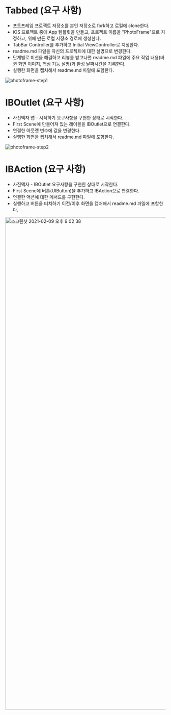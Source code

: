 # Tabbed (요구 사항)

- 포토프레임 프로젝트 저장소를 본인 저장소로 fork하고 로컬에 clone한다.
- iOS 프로젝트 중에 App 템플릿을 만들고, 프로젝트 이름을 "PhotoFrame"으로 지정하고, 위에 만든 로컬 저장소 경로에 생성한다.
- TabBar Controller를 추가하고 Initial ViewController로 지정한다.
- readme.md 파일을 자신의 프로젝트에 대한 설명으로 변경한다.
 - 단계별로 미션을 해결하고 리뷰를 받고나면 readme.md 파일에 주요 작업 내용(바뀐 화면 이미지, 핵심 기능 설명)과 완성 날짜시간을 기록한다. 
 - 실행한 화면을 캡처해서 readme.md 파일에 포함한다.
 
![photoframe-step1](https://user-images.githubusercontent.com/27729150/107317710-8618fa80-6ade-11eb-896e-008a1e3e7122.png)


# IBOutlet (요구 사항)

- 사진액자 앱 - 시작하기 요구사항을 구현한 상태로 시작한다.
- First Scene에 만들어져 있는 레이블을 IBOutlet으로 연결한다.
- 연결한 아웃렛 변수에 값을 변경한다.
- 실행한 화면을 캡처해서 readme.md 파일에 포함한다.

![photoframe-step2](https://user-images.githubusercontent.com/27729150/107334767-790a0480-6afa-11eb-8d65-14c573750233.png)

# IBAction (요구 사항)

- 사진액자 - IBOutlet 요구사항을 구현한 상태로 시작한다.
- First Scene에 버튼(UIButton)을 추가하고 IBAction으로 연결한다.
- 연결한 액션에 대한 메서드를 구현한다.
- 실행하고 버튼을 터치하기 이전/이후 화면을 캡처해서 readme.md 파일에 포함한다.

<img width="1545" alt="스크린샷 2021-02-09 오후 9 02 38" src="https://user-images.githubusercontent.com/27729150/107362697-702a2a80-6b1c-11eb-9dd0-ad6fc0142e69.png">
